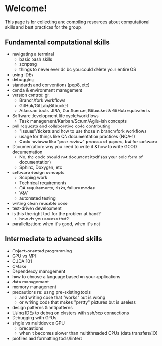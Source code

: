 # Welcome! 
This page is for collecting and compiling resources about computational skills and best practices for the group. 

## Fundamental computational skills
 - navigating a terminal
	- basic bash skills
	- scripting
	- things to never ever do bc you could delete your entire OS
- using IDEs
- debugging
- standards and conventions (pep8, etc)
- conda & environment management
- version control: git
	- Branch/fork workflows
	- GitHub/GitLab/Bitbucket
  - Atlassian tools: JIRA, Confluence, Bitbucket & GitHub equivalents
- Software development life cycle/workflows
  - Task management/Kanban/Scrum/Agile-ish concepts
- pull requests and collaborative code contributing
	- "issues"/tickets and how to use those in branch/fork workflows 
	- usage for things like QA documentation practices (NQA-1)
	- Code reviews: like "peer review" process of papers, but for software
- Documentation: why you need to write it & how to write GOOD documentation
	- No, the code should not document itself (as your sole form of documentation)
	- Sphinx, Doxygen, etc
- software design concepts
	- Scoping work
	- Technical requirements
	- QA requirements, risks, failure modes
	- V&V
	- automated testing
- writing clean reusable code
- test-driven development
- is this the right tool for the problem at hand?
  - how do you assess that?
- parallelization: when it's good, when it's not

## Intermediate to advanced skills
- Object-oriented programming
- GPU vs MPI
- CUDA 101
- CMake
- Dependency management
- how to choose a language based on your applications
- data management
- memory management
- precautions re: using pre-existing tools 
	- and writing code that "works" but is wrong
	- or writing code that makes "pretty" pictures but is useless
- design patterns & antipatterns
- Using IDEs to debug on clusters with ssh/scp connections
- Debugging with GPUs
- single vs multidevice GPU
	- precautions
	- when it becomes slower than multithreaded CPUs (data transfers/IO)
-  profiles and formatting tools/linters
